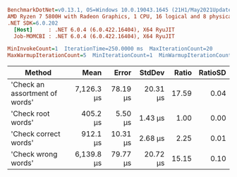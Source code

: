 ``` ini

BenchmarkDotNet=v0.13.1, OS=Windows 10.0.19043.1645 (21H1/May2021Update)
AMD Ryzen 7 5800H with Radeon Graphics, 1 CPU, 16 logical and 8 physical cores
.NET SDK=6.0.202
  [Host]     : .NET 6.0.4 (6.0.422.16404), X64 RyuJIT
  Job-MOMCBI : .NET 6.0.4 (6.0.422.16404), X64 RyuJIT

MinInvokeCount=1  IterationTime=250.0000 ms  MaxIterationCount=20  
MaxWarmupIterationCount=5  MinIterationCount=1  MinWarmupIterationCount=1  

```
|                         Method |       Mean |    Error |   StdDev | Ratio | RatioSD |
|------------------------------- |-----------:|---------:|---------:|------:|--------:|
| &#39;Check an assortment of words&#39; | 7,126.3 μs | 78.19 μs | 20.31 μs | 17.59 |    0.04 |
|             &#39;Check root words&#39; |   405.2 μs |  5.50 μs |  1.43 μs |  1.00 |    0.00 |
|          &#39;Check correct words&#39; |   912.1 μs | 10.31 μs |  2.68 μs |  2.25 |    0.01 |
|            &#39;Check wrong words&#39; | 6,139.8 μs | 79.77 μs | 20.72 μs | 15.15 |    0.10 |

